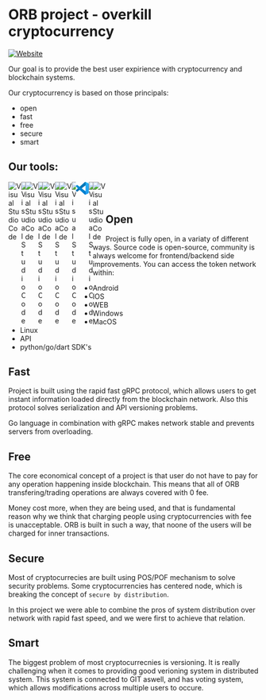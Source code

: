 # ORB project - overkill cryptocurrency

[![Website](https://img.shields.io/website?label=codeSTACKr.com&style=for-the-badge&url=https%3A%2F%2Fcodestackr.com)](https://webpage.com)

Our goal is to provide the best user expirience with cryptocurrency and blockchain systems.

Our cryptocurrency is based on those principals:
- open
- fast
- free
- secure
- smart

## Our tools:

<img align="left" alt="Visual Studio Code" width="26px" src="https://i1.wp.com/techxposer.com/wp-content/uploads/2019/12/grpc-icon.png?fit=626%2C664" />
<img align="left" alt="Visual Studio Code" width="8px" src="https://upload.wikimedia.org/wikipedia/commons/5/59/Empty.png" />


<img align="left" alt="Visual Studio Code" width="26px" src="https://upload.wikimedia.org/wikipedia/commons/7/7e/Dart-logo.png" />
<img align="left" alt="Visual Studio Code" width="8px" src="https://upload.wikimedia.org/wikipedia/commons/5/59/Empty.png" />


<img align="left" alt="Visual Studio Code" width="26px" src="https://stickker.net/wp-content/uploads/2018/11/flutter.png-578x578.png" />
<img align="left" alt="Visual Studio Code" width="8px" src="https://upload.wikimedia.org/wikipedia/commons/5/59/Empty.png" />

<img align="left" alt="Visual Studio Code" width="26px" src="https://juststickers.in/wp-content/uploads/2016/07/go-programming-language.png" />
<img align="left" alt="Visual Studio Code" width="8px" src="https://upload.wikimedia.org/wikipedia/commons/5/59/Empty.png" />

<img align="left" alt="Visual Studio Code" width="26px" src="https://raw.githubusercontent.com/github/explore/80688e429a7d4ef2fca1e82350fe8e3517d3494d/topics/visual-studio-code/visual-studio-code.png" />
<img align="left" alt="Visual Studio Code" width="8px" src="https://upload.wikimedia.org/wikipedia/commons/5/59/Empty.png" />

<img align="left" alt="Visual Studio Code" width="26px" src="https://git-scm.com/images/logos/downloads/Git-Icon-1788C.png" />

<br />
<br />

## Open

Project is fully open, in a variaty of different ways. 
Source code is open-source, community is always welcome for frontend/backend side improvements.
You can access the token network within:
- Android
- IOS
- WEB
- Windows
- MacOS
- Linux
- API
- python/go/dart SDK's

## Fast

Project is built using the rapid fast gRPC protocol, which allows users to get instant information loaded directly from the blockchain network. Also this protocol solves serialization and API versioning problems.

Go language in combination with gRPC makes network stable and prevents servers from overloading.

## Free

The core economical concept of a project is that user do not have to pay for any operation happening inside blockchain. This means that all of ORB transfering/trading operations are always covered with 0 fee.

Money cost more, when they are being used, and that is fundamental reason why we think that charging people using cryptocurrencies with fee is unacceptable.
ORB is built in such a way, that noone of the users will be charged for inner transactions.

## Secure

Most of cryptocurrecies are built using POS/POF mechanism to solve security problems. Some cryptocurrencies has centered node, which is breaking the concept of `secure by distribution`.

In this project we were able to combine the pros of system distribution over network with rapid fast speed, and we were first to achieve that relation.

## Smart

The biggest problem of most cryptocurrecnies is versioning. It is really challenging when it comes to providing good verioning system in distributed system. This system is connected to GIT aswell, and has voting system, which allows modifications across multiple users to occure.

